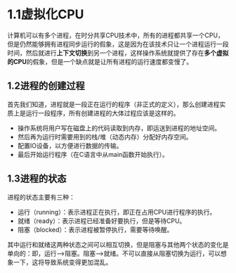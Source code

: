 # 1.1虚拟化CPU

计算机可以有多个进程，在时分共享CPU技术中，所有的进程都共享一个CPU，但是仍然能够拥有进程同步运行的假象，这是因为在该技术只让一个进程运行一段时间，然后就进行**上下文切换**到另一个进程，这样操作系统就提供了存在**多个虚拟的CPU**的假象，但是一个缺点就是让所有进程的运行速度都变慢了。

## 1.2进程的创建过程

首先我们知道，进程就是一段正在运行的程序（非正式的定义），那么创建进程实质上是运行一段程序，所有创建进程的大体过程应该是这样的。

- 操作系统将用户写在磁盘上的代码读取到内存，即运送到进程的地址空间。
- 然后再为运行时需要用到的栈/堆（动态内存）分配好内存空间。
- 配置IO设备，以方便进行数据的传输。
- 最后开始运行程序（在C语言中从main函数开始执行）。

## 1.3进程的状态

进程的状态主要有三种：

- 运行（running）：表示进程正在执行，即正在占用CPU进行程序的执行。
- 就绪（ready）：表示进程已经准备好要执行，但是等待CPU。
- 阻塞（blocked）：表示进程被暂停执行，需要等待唤醒。

其中运行和就绪这两种状态之间可以相互切换，但是阻塞与其他两个状态的变化是单向的：即，运行–>阻塞。阻塞–>就绪。不可以直接从阻塞切换为运行，可以想象一下，这将导致系统变得更加混乱。
